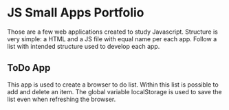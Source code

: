 <h1> JS Small Apps Portfolio</h1>

Those are a few web applications created to study Javascript.
Structure is very simple: a HTML and a JS file with equal name per each app.
Follow a list with intended structure used to develop each app.

<h2>ToDo App</h2>

This app is used to create a browser to do list. 
Within this list is possible to add and delete an item. 
The global variable localStorage is used to save the list even when refreshing the browser.
